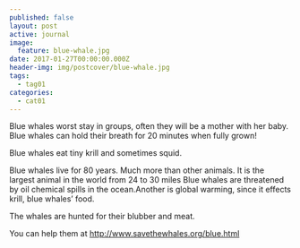 ```yaml
---
published: false
layout: post
active: journal
image:
  feature: blue-whale.jpg
date: 2017-01-27T00:00:00.000Z
header-img: img/postcover/blue-whale.jpg
tags:
  - tag01
categories:
  - cat01
---
```

Blue whales worst stay in groups, often they will be a mother with her baby.  Blue whales can hold their breath for 20 minutes when fully grown!

Blue whales eat tiny krill and sometimes squid.

Blue whales live for 80 years. Much more than other animals. It is the largest animal in the world from 24 to 30 miles
Blue whales are threatened  by oil chemical spills in the ocean.Another is global warming, since it effects krill, blue whales’ food.

The whales are hunted for their blubber and meat.

You can help them at <http://www.savethewhales.org/blue.html>

